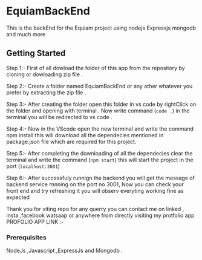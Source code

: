 # EquiamBackEnd
This is the backEnd for the Equiam project using nodejs Expressjs mongodb and much more
## Getting Started

Step 1:-
First of all dowload the folder of this app from the repository by cloning or dowloading zip file .

Step 2:-
Create a folder named EquiamBackEnd or any other whatever you prefer by extracting the zip file .

Step 3:-
After creating the folder open this folder in vs code by rightClick on the folder and opening with terminal .
Now write command (`code .`) in the terminal you will be redirected to vs code .

Step 4:-
Now in the VScode open the new terminal and write the command npm install this will download all the dependecies
mentioned in package.json file which are required for this project.

Step 5:- 
After completing the downloading of all the dependecies clear the terminal and write the command 
(`npm start`) this will start the project in the port (`localhost:3001`) 

Step 6:-
After successfuly runnign the backend you will get the message of backend service rnnning on the port no 3001,
Now you can check your front end and try refreshing it you will observ everyting working fine as expected

Thank you for viting repo for any querry you can contact me on linked , insta ,facebook watsaap or anywhere from directly visiting my protfolio app
PROFOLIO APP LINK :-



### Prerequisites
NodeJs ,Javascript ,ExpressJs and Mongodb .




